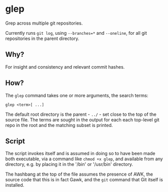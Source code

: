 # glep

Grep across multiple git repositories.

Currently runs `git log`, using `--branches=*` and `--oneline`, for all git repositories in the parent directory.

## Why?

For insight and consistency and relevant commit hashes.

## How?

The `glep` command takes one or more arguments, the search terms:

```shell
glep <term>[ ...]
```

The default root directory is the parent - `../` - set close to the top of the source file. The terms are sought in the output for each each top-level git repo in the root and the matching subset is printed.

## Script

The script invokes itself and is assumed in doing so to have been made both executable, via a command like `chmod +x glep`, and available from any directory, e.g. by placing it in the '/bin' or '/usr/bin' directory.

The hashbang at the top of the file assumes the presence of AWK, the source code that this is in fact Gawk, and the `git` command that Git itself is installed.
